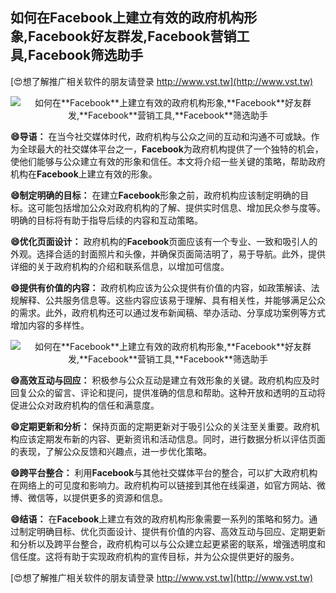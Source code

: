 ## **如何在**Facebook**上建立有效的政府机构形象,**Facebook**好友群发,**Facebook**营销工具,**Facebook**筛选助手**

[😍想了解推广相关软件的朋友请登录 http://www.vst.tw](http://www.vst.tw)

 <center><img src="https://vst.tw/MP4/tuiguang/png/3.png" alt="如何在**Facebook**上建立有效的政府机构形象,**Facebook**好友群发,**Facebook**营销工具,**Facebook**筛选助手"></center>

**😄导语：**
在当今社交媒体时代，政府机构与公众之间的互动和沟通不可或缺。作为全球最大的社交媒体平台之一，**Facebook**为政府机构提供了一个独特的机会，使他们能够与公众建立有效的形象和信任。本文将介绍一些关键的策略，帮助政府机构在**Facebook**上建立有效的形象。

**😄制定明确的目标：**
在建立**Facebook**形象之前，政府机构应该制定明确的目标。这可能包括增加公众对政府机构的了解、提供实时信息、增加民众参与度等。明确的目标将有助于指导后续的内容和互动策略。

**😄优化页面设计：**
政府机构的**Facebook**页面应该有一个专业、一致和吸引人的外观。选择合适的封面照片和头像，并确保页面简洁明了，易于导航。此外，提供详细的关于政府机构的介绍和联系信息，以增加可信度。

**😄提供有价值的内容：**
政府机构应该为公众提供有价值的内容，如政策解读、法规解释、公共服务信息等。这些内容应该易于理解、具有相关性，并能够满足公众的需求。此外，政府机构还可以通过发布新闻稿、举办活动、分享成功案例等方式增加内容的多样性。

 <center><img src="https://vst.tw/MP4/tuiguang/png/5.png" alt="如何在**Facebook**上建立有效的政府机构形象,**Facebook**好友群发,**Facebook**营销工具,**Facebook**筛选助手"></center>

**😄高效互动与回应：**
积极参与公众互动是建立有效形象的关键。政府机构应及时回复公众的留言、评论和提问，提供准确的信息和帮助。这种开放和透明的互动将促进公众对政府机构的信任和满意度。

**😄定期更新和分析：**
保持页面的定期更新对于吸引公众的关注至关重要。政府机构应该定期发布新的内容、更新资讯和活动信息。同时，进行数据分析以评估页面的表现，了解公众反馈和兴趣点，进一步优化策略。

**😄跨平台整合：**
利用**Facebook**与其他社交媒体平台的整合，可以扩大政府机构在网络上的可见度和影响力。政府机构可以链接到其他在线渠道，如官方网站、微博、微信等，以提供更多的资源和信息。

**😄结语：**
在**Facebook**上建立有效的政府机构形象需要一系列的策略和努力。通过制定明确目标、优化页面设计、提供有价值的内容、高效互动与回应、定期更新和分析以及跨平台整合，政府机构可以与公众建立起更紧密的联系，增强透明度和信任度。这将有助于实现政府机构的宣传目标，并为公众提供更好的服务。

[😍想了解推广相关软件的朋友请登录 http://www.vst.tw](http://www.vst.tw)



